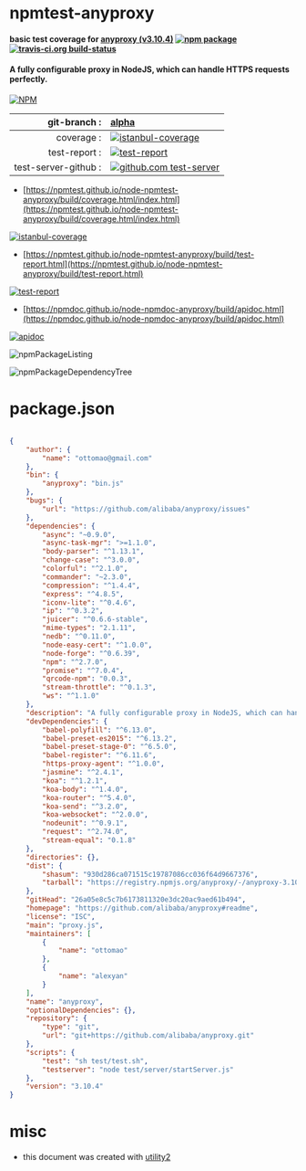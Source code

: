 # npmtest-anyproxy

#### basic test coverage for  [anyproxy (v3.10.4)](https://github.com/alibaba/anyproxy#readme)  [![npm package](https://img.shields.io/npm/v/npmtest-anyproxy.svg?style=flat-square)](https://www.npmjs.org/package/npmtest-anyproxy) [![travis-ci.org build-status](https://api.travis-ci.org/npmtest/node-npmtest-anyproxy.svg)](https://travis-ci.org/npmtest/node-npmtest-anyproxy)

#### A fully configurable proxy in NodeJS, which can handle HTTPS requests perfectly.

[![NPM](https://nodei.co/npm/anyproxy.png?downloads=true&downloadRank=true&stars=true)](https://www.npmjs.com/package/anyproxy)

| git-branch : | [alpha](https://github.com/npmtest/node-npmtest-anyproxy/tree/alpha)|
|--:|:--|
| coverage : | [![istanbul-coverage](https://npmtest.github.io/node-npmtest-anyproxy/build/coverage.badge.svg)](https://npmtest.github.io/node-npmtest-anyproxy/build/coverage.html/index.html)|
| test-report : | [![test-report](https://npmtest.github.io/node-npmtest-anyproxy/build/test-report.badge.svg)](https://npmtest.github.io/node-npmtest-anyproxy/build/test-report.html)|
| test-server-github : | [![github.com test-server](https://npmtest.github.io/node-npmtest-anyproxy/GitHub-Mark-32px.png)](https://npmtest.github.io/node-npmtest-anyproxy/build/app/index.html) | | build-artifacts : | [![build-artifacts](https://npmtest.github.io/node-npmtest-anyproxy/glyphicons_144_folder_open.png)](https://github.com/npmtest/node-npmtest-anyproxy/tree/gh-pages/build)|

- [https://npmtest.github.io/node-npmtest-anyproxy/build/coverage.html/index.html](https://npmtest.github.io/node-npmtest-anyproxy/build/coverage.html/index.html)

[![istanbul-coverage](https://npmtest.github.io/node-npmtest-anyproxy/build/screenCapture.buildCi.browser.%252Ftmp%252Fbuild%252Fcoverage.lib.html.png)](https://npmtest.github.io/node-npmtest-anyproxy/build/coverage.html/index.html)

- [https://npmtest.github.io/node-npmtest-anyproxy/build/test-report.html](https://npmtest.github.io/node-npmtest-anyproxy/build/test-report.html)

[![test-report](https://npmtest.github.io/node-npmtest-anyproxy/build/screenCapture.buildCi.browser.%252Ftmp%252Fbuild%252Ftest-report.html.png)](https://npmtest.github.io/node-npmtest-anyproxy/build/test-report.html)

- [https://npmdoc.github.io/node-npmdoc-anyproxy/build/apidoc.html](https://npmdoc.github.io/node-npmdoc-anyproxy/build/apidoc.html)

[![apidoc](https://npmdoc.github.io/node-npmdoc-anyproxy/build/screenCapture.buildCi.browser.%252Ftmp%252Fbuild%252Fapidoc.html.png)](https://npmdoc.github.io/node-npmdoc-anyproxy/build/apidoc.html)

![npmPackageListing](https://npmtest.github.io/node-npmtest-anyproxy/build/screenCapture.npmPackageListing.svg)

![npmPackageDependencyTree](https://npmtest.github.io/node-npmtest-anyproxy/build/screenCapture.npmPackageDependencyTree.svg)



# package.json

```json

{
    "author": {
        "name": "ottomao@gmail.com"
    },
    "bin": {
        "anyproxy": "bin.js"
    },
    "bugs": {
        "url": "https://github.com/alibaba/anyproxy/issues"
    },
    "dependencies": {
        "async": "~0.9.0",
        "async-task-mgr": ">=1.1.0",
        "body-parser": "^1.13.1",
        "change-case": "^3.0.0",
        "colorful": "^2.1.0",
        "commander": "~2.3.0",
        "compression": "^1.4.4",
        "express": "^4.8.5",
        "iconv-lite": "^0.4.6",
        "ip": "^0.3.2",
        "juicer": "^0.6.6-stable",
        "mime-types": "2.1.11",
        "nedb": "^0.11.0",
        "node-easy-cert": "^1.0.0",
        "node-forge": "^0.6.39",
        "npm": "^2.7.0",
        "promise": "^7.0.4",
        "qrcode-npm": "0.0.3",
        "stream-throttle": "^0.1.3",
        "ws": "^1.1.0"
    },
    "description": "A fully configurable proxy in NodeJS, which can handle HTTPS requests perfectly.",
    "devDependencies": {
        "babel-polyfill": "^6.13.0",
        "babel-preset-es2015": "^6.13.2",
        "babel-preset-stage-0": "^6.5.0",
        "babel-register": "^6.11.6",
        "https-proxy-agent": "^1.0.0",
        "jasmine": "^2.4.1",
        "koa": "^1.2.1",
        "koa-body": "^1.4.0",
        "koa-router": "^5.4.0",
        "koa-send": "^3.2.0",
        "koa-websocket": "^2.0.0",
        "nodeunit": "^0.9.1",
        "request": "^2.74.0",
        "stream-equal": "0.1.8"
    },
    "directories": {},
    "dist": {
        "shasum": "930d286ca071515c19787086cc036f64d9667376",
        "tarball": "https://registry.npmjs.org/anyproxy/-/anyproxy-3.10.4.tgz"
    },
    "gitHead": "26a05e8c5c7b6173811320e3dc20ac9aed61b494",
    "homepage": "https://github.com/alibaba/anyproxy#readme",
    "license": "ISC",
    "main": "proxy.js",
    "maintainers": [
        {
            "name": "ottomao"
        },
        {
            "name": "alexyan"
        }
    ],
    "name": "anyproxy",
    "optionalDependencies": {},
    "repository": {
        "type": "git",
        "url": "git+https://github.com/alibaba/anyproxy.git"
    },
    "scripts": {
        "test": "sh test/test.sh",
        "testserver": "node test/server/startServer.js"
    },
    "version": "3.10.4"
}
```



# misc
- this document was created with [utility2](https://github.com/kaizhu256/node-utility2)

